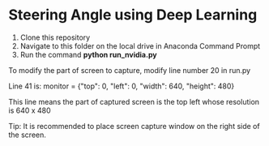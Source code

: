 # Steering Angle using Deep Learning

1. Clone this repository
2. Navigate to this folder on the local drive in Anaconda Command Prompt
3. Run the command **python run_nvidia.py**


To modify the part of screen to capture, modify line number 20 in run.py

Line 41 is:
    monitor = {"top": 0, "left": 0, "width": 640, "height": 480}

This line means the part of captured screen is the top left whose resolution is 640 x 480

Tip: It is recommended to place screen capture window on the right side of the screen.
